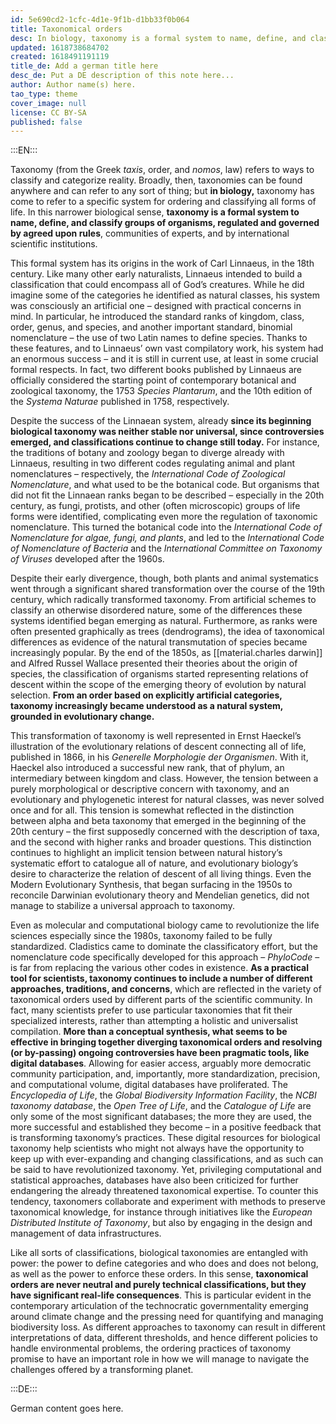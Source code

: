 ```yaml
---
id: 5e690cd2-1cfc-4d1e-9f1b-d1bb33f0b064
title: Taxonomical orders
desc: In biology, taxonomy is a formal system to name, define, and classify organisms, regulated and governed by agreed upon rules
updated: 1618738684702
created: 1618491191119
title_de: Add a german title here
desc_de: Put a DE description of this note here...
author: Author name(s) here.
tao_type: theme
cover_image: null
license: CC BY-SA
published: false
---
```


:::EN:::

Taxonomy (from the Greek _taxis_, order, and _nomos_, law) refers to ways to classify and categorize reality. Broadly, then, taxonomies can be found anywhere and can refer to any sort of thing; but **in biology,** taxonomy has come to refer to a specific system for ordering and classifying all forms of life. In this narrower biological sense, **taxonomy is a formal system to name, define, and classify groups of organisms, regulated and governed by agreed upon rules**, communities of experts, and by international scientific institutions.

This formal system has its origins in the work of Carl Linnaeus, in the 18th century. Like many other early naturalists, Linnaeus intended to build a classification that could encompass all of God’s creatures. While he did imagine some of the categories he identified as natural classes, his system was consciously an artificial one – designed with practical concerns in mind. In particular, he introduced the standard ranks of kingdom, class, order, genus, and species, and another important standard, binomial nomenclature – the use of two Latin names to define species. Thanks to these features, and to Linnaeus’ own vast compilatory work, his system had an enormous success – and it is still in current use, at least in some crucial formal respects. In fact, two different books published by Linnaeus are officially considered the starting point of contemporary botanical and zoological taxonomy, the 1753 _Species Plantarum_, and the 10th edition of the _Systema Naturae_ published in 1758, respectively.

Despite the success of the Linnaean system, already **since its beginning biological taxonomy was neither stable nor universal, since controversies emerged, and classifications continue to change still today.** For instance, the traditions of botany and zoology began to diverge already with Linnaeus, resulting in two different codes regulating animal and plant nomenclatures – respectively, the _International Code of Zoological Nomenclature_, and what used to be the botanical code. But organisms that did not fit the Linnaean ranks began to be described – especially in the 20th century, as fungi, protists, and other (often microscopic) groups of life forms were identified, complicating even more the regulation of taxonomic nomenclature. This turned the botanical code into the _International Code of Nomenclature for algae, fungi, and plants_, and led to the _International Code of Nomenclature of Bacteria_ and the _International Committee on Taxonomy of Viruses_ developed after the 1960s.

Despite their early divergence, though, both plants and animal systematics went through a significant shared transformation over the course of the 19th century, which radically transformed taxonomy. From artificial schemes to classify an otherwise disordered nature, some of the differences these systems identified began emerging as natural. Furthermore, as ranks were often presented graphically as trees (dendrograms), the idea of taxonomical differences as evidence of the natural transmutation of species became increasingly popular. By the end of the 1850s, as [[material.charles darwin]] and Alfred Russel Wallace presented their theories about the origin of species, the classification of organisms started representing relations of descent within the scope of the emerging theory of evolution by natural selection. **From an order based on explicitly artificial categories, taxonomy increasingly became understood as a natural system, grounded in evolutionary change.**

This transformation of taxonomy is well represented in Ernst Haeckel’s illustration of the evolutionary relations of descent connecting all of life, published in 1866, in his _Generelle Morphologie der Organismen_. With it, Haeckel also introduced a successful new rank, that of phylum, an intermediary between kingdom and class. However, the tension between a purely morphological or descriptive concern with taxonomy, and an evolutionary and phylogenetic interest for natural classes, was never solved once and for all. This tension is somewhat reflected in the distinction between alpha and beta taxonomy that emerged in the beginning of the 20th century – the first supposedly concerned with the description of taxa, and the second with higher ranks and broader questions. This distinction continues to highlight an implicit tension between natural history’s systematic effort to catalogue all of nature, and evolutionary biology’s desire to characterize the relation of descent of all living things. Even the Modern Evolutionary Synthesis, that began surfacing in the 1950s to reconcile Darwinian evolutionary theory and Mendelian genetics, did not manage to stabilize a universal approach to taxonomy.

Even as molecular and computational biology came to revolutionize the life sciences especially since the 1980s, taxonomy failed to be fully standardized. Cladistics came to dominate the classificatory effort, but the nomenclature code specifically developed for this approach – _PhyloCode_ – is far from replacing the various other codes in existence. **As a practical tool for scientists, taxonomy continues to include a number of different approaches, traditions, and concerns**, which are reflected in the variety of taxonomical orders used by different parts of the scientific community. In fact, many scientists prefer to use particular taxonomies that fit their specialized interests, rather than attempting a holistic and universalist compilation. **More than a conceptual synthesis, what seems to be effective in bringing together diverging taxonomical orders and resolving (or by-passing) ongoing controversies have been pragmatic tools, like digital databases**. Allowing for easier access, arguably more democratic community participation, and, importantly, more standardization, precision, and computational volume, digital databases have proliferated. The _Encyclopedia of Life_, the _Global Biodiversity Information Facility_, the _NCBI taxonomy database_, the _Open Tree of Life_, and the _Catalogue of Life_ are only some of the most significant databases; the more they are used, the more successful and established they become – in a positive feedback that is transforming taxonomy’s practices. These digital resources for biological taxonomy help scientists who might not always have the opportunity to keep up with ever-expanding and changing classifications, and as such can be said to have revolutionized taxonomy. Yet, privileging computational and statistical approaches, databases have also been criticized for further endangering the already threatened taxonomical expertise. To counter this tendency, taxonomers collaborate and experiment with methods to preserve taxonomical knowledge, for instance through initiatives like the _European Distributed Institute of Taxonomy_, but also by engaging in the design and management of data infrastructures. 

Like all sorts of classifications, biological taxonomies are entangled with power: the power to define categories and who does and does not belong, as well as the power to enforce these orders. In this sense, **taxonomical orders are never neutral and purely technical classifications, but they have significant real-life consequences**. This is particular evident in the contemporary articulation of the technocratic governmentality emerging around climate change and the pressing need for quantifying and managing biodiversity loss. As different approaches to taxonomy can result in different interpretations of data, different thresholds, and hence different policies to handle environmental problems, the ordering practices of taxonomy promise to have an important role in how we will manage to navigate the challenges offered by a transforming planet.


:::DE:::

German content goes here.
